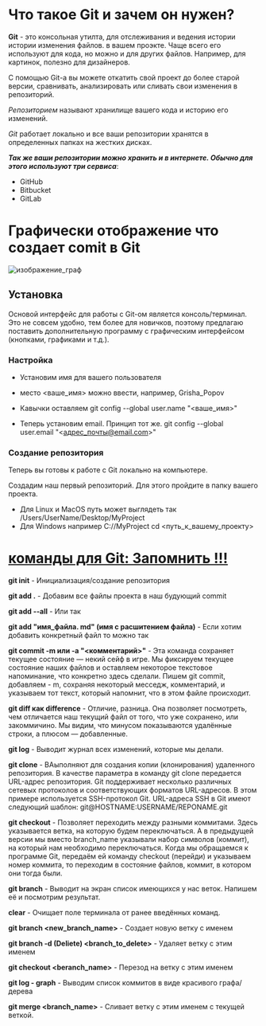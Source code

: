 # Что такое Git и зачем он нужен?
**Git** - это консольная утилта, для отслеживания и ведения истории истории изменения файлов. в вашем проэкте. Чаще всего его используют для кода, но можно и для других файлов. Например, для картинок, полезно для дизайнеров.

С помощью Git-a вы можете откатить свой проект до более старой версии, сравнивать, анализировать или сливать свои изменения в репозиторий.
 
 *Репозиторием* называют хранилище вашего кода и историю его изменений.  
 
 _Git_ работает локально и все ваши репозитории хранятся в определенных папках на жестких дисках. 

 ***Так же ваши репозитории можно хранить и в интернете. Обычно для этого используют три сервиса***:

* GitHub
* Bitbucket
* GitLab

# Графически отображение что создает comit в Git

![изображение_граф](Graf_commit.jpg) 


## Установка ##
Основой интерфейс для работы с Git-ом является консоль/терминал. Это не совсем удобно, тем более для новичков, поэтому предлагаю поставить дополнительную программу с графическим интерфейсом (кнопками, графиками и т.д.).

### Настройка ###

* Установим имя для вашего пользователя
* место <ваше_имя> можно ввести, например, Grisha_Popov
* Кавычки оставляем
git config --global user.name "<ваше_имя>"

* Теперь установим email. Принцип тот же.
git config --global user.email "<адрес_почты@email.com>"


### Создание репозитория ###

Теперь вы готовы к работе с Git локально на компьютере.

Создадим наш первый репозиторий. Для этого пройдите в папку вашего проекта.

* Для Linux и MacOS путь может выглядеть так /Users/UserName/Desktop/MyProject
* Для Windows например С://MyProject
cd <путь_к_вашему_проекту>

# <u> команды для Git: Запомнить !!!</u> 

**git init**   - Инициализация/создание репозитория

**git add .** - Добавим все файлы проекта в наш будующий commit

**git add --all** - Или так

**git add "имя_файла. md" (имя c расшитением файла)** - Если хотим добавить конкретный файл то можно так

**git commit -m или -а "<комментарий>"** - Эта команда сохраняет текущее состояние —
некий сейф в игре. Мы фиксируем текущее состояние наших файлов и оставляем некоторое
текстовое напоминание, что конкретно здесь сделали. Пишем git commit, добавляем - m,
сохраняя некоторый месседж, комментарий, и указываем тот текст, который напомнит, что в
этом файле происходит.

**git diff как difference** - Отличие, разница. Она позволяет
посмотреть, чем отличается наш текущий файл от того, что уже сохранено, или закоммичино.
Мы видим, что минусом показываются удалённые строки, а плюсом — добавленные.

**git log** - Выводит журнал всех изменений, которые мы делали.

**git clone** -  ВАыполняют для создания копии (клонирования) удаленного репозитория. В качестве параметра в команду git clone передается URL-адрес репозитория. Git поддерживает несколько различных сетевых протоколов и соответствующих форматов URL-адресов. В этом примере используется SSH-протокол Git. URL-адреса SSH в Git имеют следующий шаблон: git@HOSTNAME:USERNAME/REPONAME.git

**git checkout**  - Позволяет переходить между разными коммитами.
 Здесь указывается ветка, на которую
будем переключаться. А в предыдущей версии мы вместо
branch_name указывали набор символов (коммит), на который нам необходимо
переключаться. Когда мы обращаемся к программе Git, передаём ей команду checkout
(перейди) и указываем номер коммита, то переходим в состояние файлов, коммит, в котором
они тогда были.

**git branch** - Выводит на экран список
имеющихся у нас веток. Напишем её и посмотрим результат.

**clear** - Очищает поле
терминала от ранее введённых команд.
 
 **git branch <new_branch_name>** - Cоздает новую ветку с именем 
  
  **git branch -d (Deliete) <branch_to_delete>**  - Удаляет ветку с этим именем

  **git checkout <beranch_name>** - Перезод на ветку с этим именем

  **git log - graph** - Выводим список коммитов в виде красивого графа/дерева 

  **git merge <branch_name>** - Cливает ветку с этим именем с текущей веткой.

